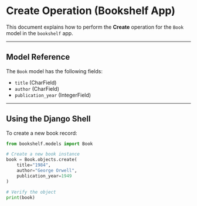 # Create Operation (Bookshelf App)

This document explains how to perform the **Create** operation for the `Book` model in the `bookshelf` app.

---

## Model Reference

The `Book` model has the following fields:

- `title` (CharField)
- `author` (CharField)
- `publication_year` (IntegerField)

---

## Using the Django Shell

To create a new book record:

```python
from bookshelf.models import Book

# Create a new book instance
book = Book.objects.create(
    title="1984",
    author="George Orwell",
    publication_year=1949
)

# Verify the object
print(book)
```
